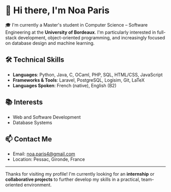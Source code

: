 # 👋 Hi there, I'm Noa Paris

🎓 I'm currently a Master's student in Computer Science – Software Engineering at the **University of Bordeaux**. I'm particularly interested in full-stack development, object-oriented programming, and increasingly focused on database design and machine learning.

## 🛠️ Technical Skills

- **Languages**: Python, Java, C, OCaml, PHP, SQL, HTML/CSS, JavaScript
- **Frameworks & Tools**: Laravel, PostgreSQL, Logisim, Git, LaTeX
- **Languages Spoken**: French (native), English (B2)

## 📚 Interests

- Web and Software Development  
- Database Systems

## 📫 Contact Me

- Email: [noa.paris4@gmail.com](mailto:noa.paris4@gmail.com)  
- Location: Pessac, Gironde, France

---

Thanks for visiting my profile! I'm currently looking for an **internship** or **collaborative projects** to further develop my skills in a practical, team-oriented environment.
